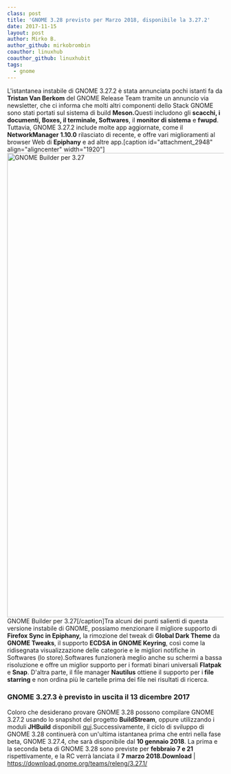 ```yaml
---
class: post
title: 'GNOME 3.28 previsto per Marzo 2018, disponibile la 3.27.2'
date: 2017-11-15
layout: post
author: Mirko B.
author_github: mirkobrombin
coauthor: linuxhub
coauthor_github: linuxhubit
tags:
  - gnome
---
```

L'istantanea instabile di GNOME 3.27.2 è stata annunciata pochi istanti fa da <b>Tristan Van Berkom</b> del GNOME Release Team tramite un annuncio via newsletter, che ci informa che molti altri componenti dello Stack GNOME sono stati portati sul sistema di build <b>Meson.</b>Questi includono gli <b>scacchi, i documenti, Boxes, il terminale, Softwares</b>, il <b>monitor di sistema</b> e <b>fwupd</b>. Tuttavia, GNOME 3.27.2 include molte app aggiornate, come il <b>NetworkManager</b> <b>1.10.0</b> rilasciato di recente, e offre vari miglioramenti al browser Web di <b>Epiphany</b> e ad altre app.[caption id="attachment_2948" align="aligncenter" width="1920"]<img class="wp-image-2948 size-full size-full wp-image-219" src="https://linuxhub.it/wordpress/wp-content/uploads/2017/11/1_LnssQR3C1foF_pdn5OmvVw.png" alt="GNOME Builder per 3.27" width="1920" height="1080" /> GNOME Builder per 3.27[/caption]Tra alcuni dei punti salienti di questa versione instabile di GNOME, possiamo menzionare il migliore supporto di <b>Firefox Sync in Epiphany,</b> la rimozione del tweak di <b>Global Dark Theme</b> da <b>GNOME Tweaks</b>, il supporto <b>ECDSA in GNOME Keyring</b>, così come la ridisegnata visualizzazione delle categorie e le migliori notifiche in Softwares (lo store).Softwares funzionerà meglio anche su schermi a bassa risoluzione e offre un miglior supporto per i formati binari universali <b>Flatpak</b> e <b>Snap</b>. D'altra parte, il file manager <b>Nautilus</b> ottiene il supporto per i<b> file starring</b> e non ordina più le cartelle prima dei file nei risultati di ricerca.<h3>GNOME 3.27.3 è previsto in uscita il 13 dicembre 2017</h3>Coloro che desiderano provare GNOME 3.28 possono compilare GNOME 3.27.2 usando lo snapshot del progetto <b>BuildStream</b>, oppure utilizzando i moduli <b>JHBuild</b> disponibili <a href="https://download.gnome.org/teams/releng/3.27.1/">qui</a>.Successivamente, il ciclo di sviluppo di GNOME 3.28 continuerà con un'ultima istantanea prima che entri nella fase beta, GNOME 3.27.4, che sarà disponibile dal <b>10 gennaio 2018</b>. La prima e la seconda beta di GNOME 3.28 sono previste per <b>febbraio 7 e 21</b> rispettivamente, e la RC verrà lanciata il <b>7 marzo 2018.</b><b>Download</b> | <a href="https://download.gnome.org/teams/releng/3.27.1/">https://download.gnome.org/teams/releng/3.27.1/</a>